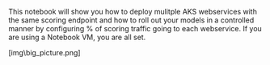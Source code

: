 This notebook will show you how to deploy mulitple AKS webservices with the same scoring endpoint and how to roll out your models in a controlled manner by configuring % of scoring traffic going to each webservice. If you are using a Notebook VM, you are all set. 

[img\big_picture.png]